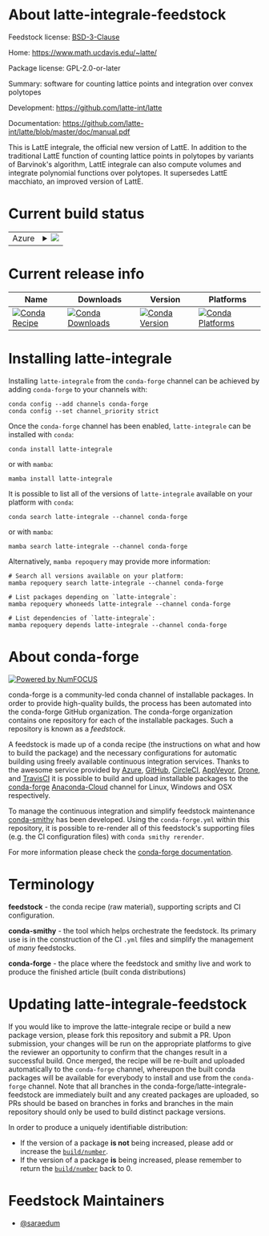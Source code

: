 About latte-integrale-feedstock
===============================

Feedstock license: [BSD-3-Clause](https://github.com/conda-forge/latte-integrale-feedstock/blob/main/LICENSE.txt)

Home: https://www.math.ucdavis.edu/~latte/

Package license: GPL-2.0-or-later

Summary: software for counting lattice points and integration over convex polytopes

Development: https://github.com/latte-int/latte

Documentation: https://github.com/latte-int/latte/blob/master/doc/manual.pdf

This is LattE integrale, the official new version of LattE.
In addition to the traditional LattE function of counting lattice
points in polytopes by variants of Barvinok's algorithm, LattE
integrale can also compute volumes and integrate polynomial functions
over polytopes.  It supersedes LattE macchiato, an improved version of
LattE.


Current build status
====================


<table>
    
  <tr>
    <td>Azure</td>
    <td>
      <details>
        <summary>
          <a href="https://dev.azure.com/conda-forge/feedstock-builds/_build/latest?definitionId=7354&branchName=main">
            <img src="https://dev.azure.com/conda-forge/feedstock-builds/_apis/build/status/latte-integrale-feedstock?branchName=main">
          </a>
        </summary>
        <table>
          <thead><tr><th>Variant</th><th>Status</th></tr></thead>
          <tbody><tr>
              <td>linux_64</td>
              <td>
                <a href="https://dev.azure.com/conda-forge/feedstock-builds/_build/latest?definitionId=7354&branchName=main">
                  <img src="https://dev.azure.com/conda-forge/feedstock-builds/_apis/build/status/latte-integrale-feedstock?branchName=main&jobName=linux&configuration=linux%20linux_64_" alt="variant">
                </a>
              </td>
            </tr><tr>
              <td>osx_64</td>
              <td>
                <a href="https://dev.azure.com/conda-forge/feedstock-builds/_build/latest?definitionId=7354&branchName=main">
                  <img src="https://dev.azure.com/conda-forge/feedstock-builds/_apis/build/status/latte-integrale-feedstock?branchName=main&jobName=osx&configuration=osx%20osx_64_" alt="variant">
                </a>
              </td>
            </tr>
          </tbody>
        </table>
      </details>
    </td>
  </tr>
</table>

Current release info
====================

| Name | Downloads | Version | Platforms |
| --- | --- | --- | --- |
| [![Conda Recipe](https://img.shields.io/badge/recipe-latte--integrale-green.svg)](https://anaconda.org/conda-forge/latte-integrale) | [![Conda Downloads](https://img.shields.io/conda/dn/conda-forge/latte-integrale.svg)](https://anaconda.org/conda-forge/latte-integrale) | [![Conda Version](https://img.shields.io/conda/vn/conda-forge/latte-integrale.svg)](https://anaconda.org/conda-forge/latte-integrale) | [![Conda Platforms](https://img.shields.io/conda/pn/conda-forge/latte-integrale.svg)](https://anaconda.org/conda-forge/latte-integrale) |

Installing latte-integrale
==========================

Installing `latte-integrale` from the `conda-forge` channel can be achieved by adding `conda-forge` to your channels with:

```
conda config --add channels conda-forge
conda config --set channel_priority strict
```

Once the `conda-forge` channel has been enabled, `latte-integrale` can be installed with `conda`:

```
conda install latte-integrale
```

or with `mamba`:

```
mamba install latte-integrale
```

It is possible to list all of the versions of `latte-integrale` available on your platform with `conda`:

```
conda search latte-integrale --channel conda-forge
```

or with `mamba`:

```
mamba search latte-integrale --channel conda-forge
```

Alternatively, `mamba repoquery` may provide more information:

```
# Search all versions available on your platform:
mamba repoquery search latte-integrale --channel conda-forge

# List packages depending on `latte-integrale`:
mamba repoquery whoneeds latte-integrale --channel conda-forge

# List dependencies of `latte-integrale`:
mamba repoquery depends latte-integrale --channel conda-forge
```


About conda-forge
=================

[![Powered by
NumFOCUS](https://img.shields.io/badge/powered%20by-NumFOCUS-orange.svg?style=flat&colorA=E1523D&colorB=007D8A)](https://numfocus.org)

conda-forge is a community-led conda channel of installable packages.
In order to provide high-quality builds, the process has been automated into the
conda-forge GitHub organization. The conda-forge organization contains one repository
for each of the installable packages. Such a repository is known as a *feedstock*.

A feedstock is made up of a conda recipe (the instructions on what and how to build
the package) and the necessary configurations for automatic building using freely
available continuous integration services. Thanks to the awesome service provided by
[Azure](https://azure.microsoft.com/en-us/services/devops/), [GitHub](https://github.com/),
[CircleCI](https://circleci.com/), [AppVeyor](https://www.appveyor.com/),
[Drone](https://cloud.drone.io/welcome), and [TravisCI](https://travis-ci.com/)
it is possible to build and upload installable packages to the
[conda-forge](https://anaconda.org/conda-forge) [Anaconda-Cloud](https://anaconda.org/)
channel for Linux, Windows and OSX respectively.

To manage the continuous integration and simplify feedstock maintenance
[conda-smithy](https://github.com/conda-forge/conda-smithy) has been developed.
Using the ``conda-forge.yml`` within this repository, it is possible to re-render all of
this feedstock's supporting files (e.g. the CI configuration files) with ``conda smithy rerender``.

For more information please check the [conda-forge documentation](https://conda-forge.org/docs/).

Terminology
===========

**feedstock** - the conda recipe (raw material), supporting scripts and CI configuration.

**conda-smithy** - the tool which helps orchestrate the feedstock.
                   Its primary use is in the construction of the CI ``.yml`` files
                   and simplify the management of *many* feedstocks.

**conda-forge** - the place where the feedstock and smithy live and work to
                  produce the finished article (built conda distributions)


Updating latte-integrale-feedstock
==================================

If you would like to improve the latte-integrale recipe or build a new
package version, please fork this repository and submit a PR. Upon submission,
your changes will be run on the appropriate platforms to give the reviewer an
opportunity to confirm that the changes result in a successful build. Once
merged, the recipe will be re-built and uploaded automatically to the
`conda-forge` channel, whereupon the built conda packages will be available for
everybody to install and use from the `conda-forge` channel.
Note that all branches in the conda-forge/latte-integrale-feedstock are
immediately built and any created packages are uploaded, so PRs should be based
on branches in forks and branches in the main repository should only be used to
build distinct package versions.

In order to produce a uniquely identifiable distribution:
 * If the version of a package **is not** being increased, please add or increase
   the [``build/number``](https://docs.conda.io/projects/conda-build/en/latest/resources/define-metadata.html#build-number-and-string).
 * If the version of a package **is** being increased, please remember to return
   the [``build/number``](https://docs.conda.io/projects/conda-build/en/latest/resources/define-metadata.html#build-number-and-string)
   back to 0.

Feedstock Maintainers
=====================

* [@saraedum](https://github.com/saraedum/)

